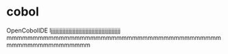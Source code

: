 # cobol
OpenCobolIDE
ljjjjjjjjjjjjjjjjjjjjjjjjjjjjjjjjjjjjjjjjjjjjjjjj
mmmmmmmmmmmmmmmmmmmmmmmmmmmmmmmmmmmmmmmmmmmmmmmmmmmmmmmmm
